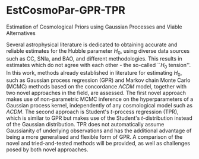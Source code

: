 # EstCosmoPar-GPR-TPR
Estimation of Cosmological Priors using Gaussian Processes and Viable Alternatives

Several astrophysical literature is dedicated to obtaining accurate and reliable estimates for the Hubble parameter $H_0$, using diverse data sources such as CC, SNIa, and BAO, and different methodologies. This results in estimates which do not agree with each other - the so-called ``$H_0$ tension''. In this work, methods already established in literature for estimating $H_0$, such as Gaussian process regression (GPR) and Markov chain Monte Carlo (MCMC) methods based on the concordance $\Lambda CDM$ model, together with two novel approaches in the field, are assessed. The first novel approach makes use of non-parametric MCMC inference on the hyperparameters of a Gaussian process kernel, independently of any cosmological model such as $\Lambda CDM$. The second approach is Student's $t$-process regression (TPR), which is similar to GPR but makes use of the Student's $t$-distribution instead of the Gaussian distribution. TPR does not automatically assume Gaussianity of underlying observations and has the additional advantage of being a more generalised and flexible form of GPR. A comparison of the novel and tried-and-tested methods will be provided, as well as challenges posed by both novel approaches.
